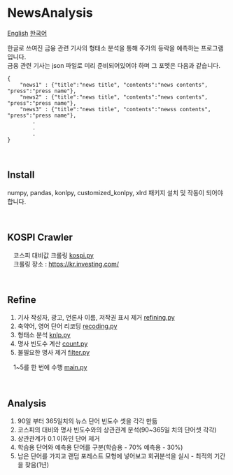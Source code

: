 NewsAnalysis
=============
[English](README.en.md) [한국어](README.md)
<!--Analyze the stock price using articles written in Korean.<br>
You must have an article json file that is already crawled.<br>
The json file's format is <br>-->

한글로 쓰여진 금융 관련 기사의 형태소 분석을 통해 주가의 등락을 예측하는 프로그램입니다. <br>
금융 관련 기사는 json 파일로 미리 준비되어있어야 하며 그 포멧은 다음과 같습니다. <br>

    {
        "news1" : {"title":"news title", "contents":"news contents", "press":"press name"}, 
        "news2" : {"title":"news title", "contents":"news contents", "press":"press name"}, 
        "news3" : {"title":"news title", "contents":"newss contents", "press":"press name"}, 
            . 
            . 
            . 
    }

<br>

Install
-------------
numpy, pandas, konlpy, customized_konlpy, xlrd 패키지 설치 및 작동이 되어야 합니다.<br>

<br>

KOSPI Crawler
-------------
　코스피 대비값 크롤링 [kospi.py](https://github.com/tina0430/NewsAnalysis/tree/master/kospiCrawling) <br>
　크롤링 장소 : <https://kr.investing.com/><br>

<br>

Refine
-------------
1. 기사 작성자, 광고, 언론사 이름, 저작권 표시 제거 [refining.py](https://github.com/tina0430/NewsAnalysis/tree/master/newsRefining)
2. 축약어, 영어 단어 리코딩 [recoding.py](https://github.com/tina0430/NewsAnalysis/tree/master/newsRecoding)
3. 형태소 분석 [knlp.py](https://github.com/tina0430/NewsAnalysis/tree/master/nlp)
4. 명사 빈도수 계산 [count.py](https://github.com/tina0430/NewsAnalysis/tree/master/nlp)
5. 불필요한 명사 제거 [filter.py](https://github.com/tina0430/NewsAnalysis/tree/master/nlp)<br>

　1~5를 한 번에 수행 [main.py](https://github.com/tina0430/NewsAnalysis/tree/master/main)

<br>

Analysis
-------------
1. 90일 부터 365일치의 뉴스 단어 빈도수 셋을 각각 만듦
2. 코스피의 대비와 명사 빈도수와의 상관관계 분석(90~365일 치의 단어셋 각각)
3. 상관관계가 0.1 이하인 단어 제거 
4. 학습용 단어와 예측용 단어를 구분(학습용 - 70% 예측용 - 30%)
5. 남은 단어를 가지고 랜덤 포레스트 모형에 넣어보고 회귀분석을 실시 - 최적의 기간을 찾음(1년)

